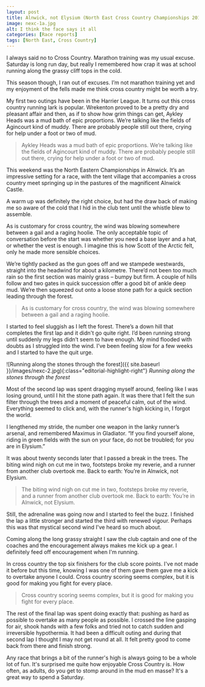```yaml
---
layout: post
title: Alnwick, not Elysium (North East Cross Country Championships 2019)
image: nexc-1a.jpg
alt: I think the face says it all
categories: [Race reports]
tags: [North East, Cross Country]
---
```

I always said no to Cross Country. Marathon training was my usual excuse. Saturday is long run day, but really I remembered how crap it was at school running along the grassy cliff tops in the cold. 

This season though, I ran out of excuses. I’m not marathon training yet and my enjoyment of the fells made me think cross country might be worth a try.

My first two outings have been in the Harrier League. It turns out this cross country running lark is popular. Wrekenton proved to be a pretty dry and pleasant affair and then, as if to show how grim things can get, Aykley Heads was a mud bath of epic proportions. We’re talking like the fields of Agincourt kind of muddy. There are probably people still out there, crying for help under a foot or two of mud.

>Aykley Heads was a mud bath of epic proportions. We’re talking like the fields of Agincourt kind of muddy. There are probably people still out there, crying for help under a foot or two of mud.

This weekend was the North Eastern Championships in Alnwick. It’s an impressive setting for a race, with the tent village that accompanies a cross country meet springing up in the pastures of the magnificent Alnwick Castle.

A warm up was definitely the right choice, but had the draw back of making me so aware of the cold that I hid in the club tent until the whistle blew to assemble.

As is customary for cross country, the wind was blowing somewhere between a gail and a raging hoolie. The only acceptable topic of conversation before the start was whether you need a base layer and a hat, or whether the vest is enough. I imagine this is how Scott of the Arctic felt, only he made more sensible choices.

We’re tightly packed as the gun goes off and we stampede westwards, straight into the headwind for about a kilometre. There’d not been too much rain so the first section was mainly grass – bumpy but firm. A couple of hills follow and two gates in quick succession offer a good bit of ankle deep mud. We’re then squeezed out onto a loose stone path for a quick section leading through the forest. 

>As is customary for cross country, the wind was blowing somewhere between a gail and a raging hoolie.

I started to feel sluggish as I left the forest. There’s a down hill that completes the first lap and it didn't go quite right. I’d been running strong until suddenly my legs didn’t seem to have enough. My mind flooded with doubts as I struggled into the wind. I’ve been feeling slow for a few weeks and I started to have the quit urge. 

![Running along the stones through the forest]({{ site.baseurl }}/images/nexc-2.jpg){:class="editorial-highlight-right"}
*Running along the stones through the forest*

Most of the second lap was spent dragging myself around, feeling like I was losing ground, until I hit the stone path again. It was there that I felt the sun filter through the trees and a moment of peaceful calm, out of the wind. Everything seemed to click and, with the runner's high kicking in, I forgot the world.

I lengthened my stride, the number one weapon in the lanky runner’s arsenal, and remembered Maximus in Gladiator. “If you find yourself alone, riding in green fields with the sun on your face, do not be troubled; for you are in Elysium.”

It was about twenty seconds later that I passed a break in the trees. The biting wind nigh on cut me in two, footsteps broke my reverie, and a runner from another club overtook me. Back to earth: You’re in Alnwick, not Elysium.

>The biting wind nigh on cut me in two, footsteps broke my reverie, and a runner from another club overtook me. Back to earth: You’re in Alnwick, not Elysium.

Still, the adrenaline was going now and I started to feel the buzz. I finished the lap a little stronger and started the third with renewed vigour. Perhaps this was that mystical second wind I've heard so much about. 

Coming along the long grassy straight I saw the club captain and one of the coaches and the encouragement always makes me kick up a gear. I definitely feed off encouragement when I'm running.

In cross country the top six finishers for the club score points. I've not made it before but this time, knowing I was one of them gave them gave me a kick to overtake anyone I could. Cross country scoring seems complex, but it is good for making you fight for every place.

>Cross country scoring seems complex, but it is good for making you fight for every place.

The rest of the final lap was spent doing exactly that: pushing as hard as possible to overtake as many people as possible. I crossed the line gasping for air, shook hands with a few folks and tried not to catch sudden and irreversible hypothermia. It had been a difficult outing and during that second lap I thought I may not get round at all. It felt pretty good to come back from there and finish strong.

Any race that brings a bit of the runner's high is always going to be a whole lot of fun. It's surprised me quite how enjoyable Cross Country is. How often, as adults, do you get to stomp around in the mud en masse? It's a great way to spend a Saturday.
